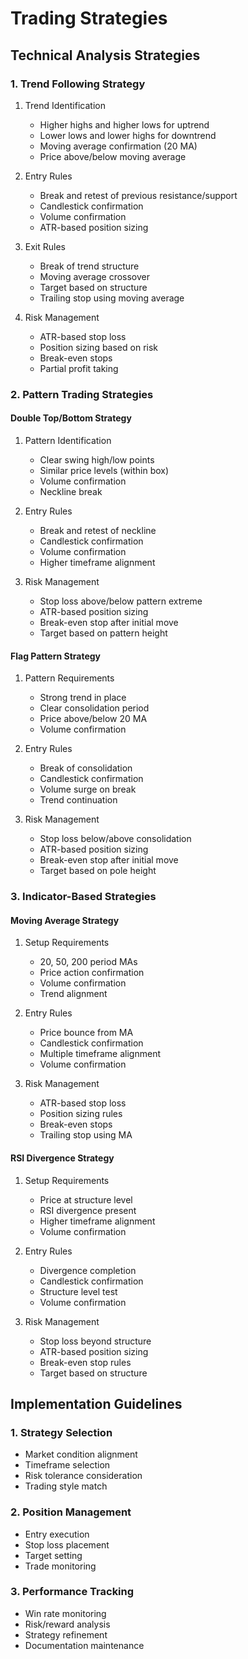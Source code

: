 # Trading Strategies

## Technical Analysis Strategies

### 1. Trend Following Strategy
1. Trend Identification
   - Higher highs and higher lows for uptrend
   - Lower lows and lower highs for downtrend
   - Moving average confirmation (20 MA)
   - Price above/below moving average

2. Entry Rules
   - Break and retest of previous resistance/support
   - Candlestick confirmation
   - Volume confirmation
   - ATR-based position sizing

3. Exit Rules
   - Break of trend structure
   - Moving average crossover
   - Target based on structure
   - Trailing stop using moving average

4. Risk Management
   - ATR-based stop loss
   - Position sizing based on risk
   - Break-even stops
   - Partial profit taking

### 2. Pattern Trading Strategies

#### Double Top/Bottom Strategy
1. Pattern Identification
   - Clear swing high/low points
   - Similar price levels (within box)
   - Volume confirmation
   - Neckline break

2. Entry Rules
   - Break and retest of neckline
   - Candlestick confirmation
   - Volume confirmation
   - Higher timeframe alignment

3. Risk Management
   - Stop loss above/below pattern extreme
   - ATR-based position sizing
   - Break-even stop after initial move
   - Target based on pattern height

#### Flag Pattern Strategy
1. Pattern Requirements
   - Strong trend in place
   - Clear consolidation period
   - Price above/below 20 MA
   - Volume confirmation

2. Entry Rules
   - Break of consolidation
   - Candlestick confirmation
   - Volume surge on break
   - Trend continuation

3. Risk Management
   - Stop loss below/above consolidation
   - ATR-based position sizing
   - Break-even stop after initial move
   - Target based on pole height

### 3. Indicator-Based Strategies

#### Moving Average Strategy
1. Setup Requirements
   - 20, 50, 200 period MAs
   - Price action confirmation
   - Volume confirmation
   - Trend alignment

2. Entry Rules
   - Price bounce from MA
   - Candlestick confirmation
   - Multiple timeframe alignment
   - Volume confirmation

3. Risk Management
   - ATR-based stop loss
   - Position sizing rules
   - Break-even stops
   - Trailing stop using MA

#### RSI Divergence Strategy
1. Setup Requirements
   - Price at structure level
   - RSI divergence present
   - Higher timeframe alignment
   - Volume confirmation

2. Entry Rules
   - Divergence completion
   - Candlestick confirmation
   - Structure level test
   - Volume confirmation

3. Risk Management
   - Stop loss beyond structure
   - ATR-based position sizing
   - Break-even stop rules
   - Target based on structure

## Implementation Guidelines

### 1. Strategy Selection
- Market condition alignment
- Timeframe selection
- Risk tolerance consideration
- Trading style match

### 2. Position Management
- Entry execution
- Stop loss placement
- Target setting
- Trade monitoring

### 3. Performance Tracking
- Win rate monitoring
- Risk/reward analysis
- Strategy refinement
- Documentation maintenance 